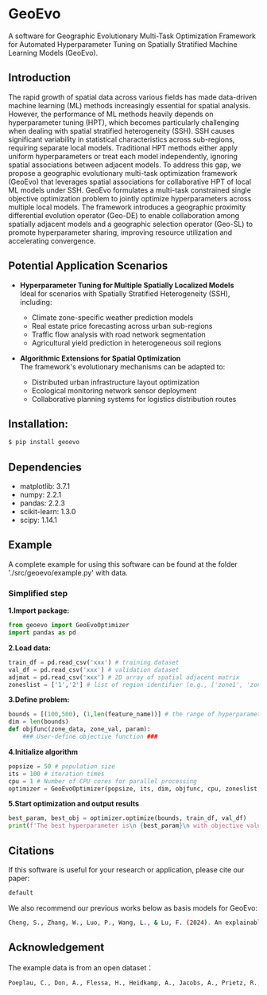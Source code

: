 # GeoEvo
A software for Geographic Evolutionary Multi-Task Optimization Framework for Automated Hyperparameter Tuning on Spatially Stratified Machine Learning Models (GeoEvo).

## Introduction
The rapid growth of spatial data across various fields has made data-driven machine learning (ML) methods increasingly essential for spatial analysis. However, the performance of ML methods heavily depends on hyperparameter tuning (HPT), which becomes particularly challenging when dealing with spatial stratified heterogeneity (SSH). SSH causes significant variability in statistical characteristics across sub-regions, requiring separate local models. Traditional HPT methods either apply uniform hyperparameters or treat each model independently, ignoring spatial associations between adjacent models. To address this gap, we propose a geographic evolutionary multi-task optimization framework (GeoEvo) that leverages spatial associations for collaborative HPT of local ML models under SSH. GeoEvo formulates a multi-task constrained single objective optimization problem to jointly optimize hyperparameters across multiple local models. The framework introduces a geographic proximity differential evolution operator (Geo-DE) to enable collaboration among spatially adjacent models and a geographic selection operator (Geo-SL) to promote hyperparameter sharing, improving resource utilization and accelerating convergence.

## Potential Application Scenarios
- **Hyperparameter Tuning for Multiple Spatially Localized Models**  
  Ideal for scenarios with Spatially Stratified Heterogeneity (SSH), including:  
  - Climate zone-specific weather prediction models  
  - Real estate price forecasting across urban sub-regions  
  - Traffic flow analysis with road network segmentation  
  - Agricultural yield prediction in heterogeneous soil regions  

- **Algorithmic Extensions for Spatial Optimization**  
  The framework's evolutionary mechanisms can be adapted to:  
  - Distributed urban infrastructure layout optimization  
  - Ecological monitoring network sensor deployment  
  - Collaborative planning systems for logistics distribution routes  

## Installation:
```bash
$ pip install geoevo
```

## Dependencies
- matplotlib: 3.7.1
- numpy: 2.2.1
- pandas: 2.2.3
- scikit-learn: 1.3.0
- scipy: 1.14.1

## Example
A complete example for using this software can be found at the folder './src/geoevo/example.py' with data.
### Simplified step
**1.Import package:**
```python
from geoevo import GeoEvoOptimizer
import pandas as pd
```
**2.Load data:**
```python
train_df = pd.read_csv('xxx') # training dataset
val_df = pd.read_csv('xxx') # validation dataset
adjmat = pd.read_csv('xxx') # 2D array of spatial adjacent matrix
zoneslist = ['1','2'] # list of region identifier (e.g., ['zone1', 'zone2'])
```
**3.Define problem:**
```python
bounds = [(100,500), (1,len(feature_name))] # the range of hyperparameters
dim = len(bounds)
def objfunc(zone_data, zone_val, param):
    ### User-define objective function ###
```
**4.Initialize algorithm**
```python
popsize = 50 # population size
its = 100 # iteration times
cpu = 1 # Number of CPU cores for parallel processing
optimizer = GeoEvoOptimizer(popsize, its, dim, objfunc, cpu, zoneslist, adjmat, True)
```
**5.Start optimization and output results**
```python
best_param, best_obj = optimizer.optimize(bounds, train_df, val_df)
print(f'The best hyperparameter is\n {best_param}\n with objective value\n {best_obj}')
```

## Citations
If this software is useful for your research or application, please cite our paper:
```bash
default
```
We also recommend our previous works below as basis models for GeoEvo:
```bash
Cheng, S., Zhang, W., Luo, P., Wang, L., & Lu, F. (2024). An explainable spatial interpolation method considering spatial stratified heterogeneity. International Journal of Geographical Information Science, 39(3), 600–626. https://doi.org/10.1080/13658816.2024.2426067
```

## Acknowledgement
The example data is from an open dataset：
```bash
Poeplau, C., Don, A., Flessa, H., Heidkamp, A., Jacobs, A., Prietz, R., 2020. Erste Bodenzustandserhebung Landwirtschaft – Kerndatensatz. https://doi.org/10.3220/DATA20200203151139
```